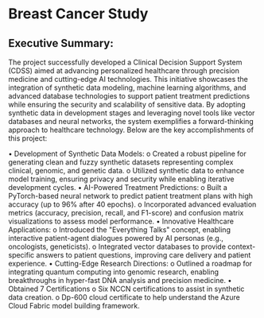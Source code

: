 # Breast Cancer Study
## Executive Summary:
The project successfully developed a Clinical Decision Support System (CDSS) aimed at advancing personalized healthcare through precision medicine and cutting-edge AI technologies. This initiative showcases the integration of synthetic data modeling, machine learning algorithms, and advanced database technologies to support patient treatment predictions while ensuring the security and scalability of sensitive data. By adopting synthetic data in development stages and leveraging novel tools like vector databases and neural networks, the system exemplifies a forward-thinking approach to healthcare technology. Below are the key accomplishments of this project:

•	Development of Synthetic Data Models:
o	Created a robust pipeline for generating clean and fuzzy synthetic datasets representing complex clinical, genomic, and genetic data.
o	Utilized synthetic data to enhance model training, ensuring privacy and security while enabling iterative development cycles.
•	AI-Powered Treatment Predictions:
o	Built a PyTorch-based neural network to predict patient treatment plans with high accuracy (up to 96% after 40 epochs).
o	Incorporated advanced evaluation metrics (accuracy, precision, recall, and F1-score) and confusion matrix visualizations to assess model performance.
•	Innovative Healthcare Applications:
o	Introduced the "Everything Talks" concept, enabling interactive patient-agent dialogues powered by AI personas (e.g., oncologists, geneticists).
o	Integrated vector databases to provide context-specific answers to patient questions, improving care delivery and patient experience.
•	Cutting-Edge Research Directions:
o	Outlined a roadmap for integrating quantum computing into genomic research, enabling breakthroughs in hyper-fast DNA analysis and precision medicine.
•	Obtained 7 Certifications
o	Six NCCN certifications to assist in synthetic data creation.
o	Dp-600 cloud certificate to help understand the Azure Cloud Fabric model building framework.

